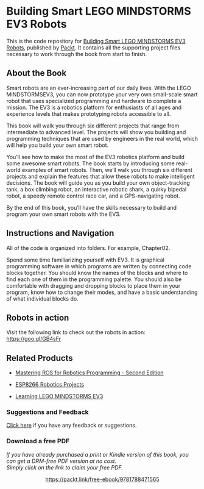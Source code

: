 


# Building Smart LEGO MINDSTORMS EV3 Robots
This is the code repository for [Building Smart LEGO MINDSTORMS EV3 Robots](https://www.packtpub.com/hardware-and-creative/building-smart-lego-mindstorms-ev3-robots?utm_source=github&utm_medium=repository&utm_campaign=9781788471565), published by [Packt](https://www.packtpub.com/?utm_source=github). It contains all the supporting project files necessary to work through the book from start to finish.
## About the Book
Smart robots are an ever-increasing part of our daily lives. With the LEGO MINDSTORMSEV3, you can now prototype your very own small-scale smart robot that uses specialized programming and hardware to complete a mission. The EV3 is a robotics platform for enthusiasts of all ages and experience levels that makes prototyping robots accessible to all.

This book will walk you through six different projects that range from intermediate to advanced level. The projects will show you building and programming techniques that are used by engineers in the real world, which will help you build your own smart robot.

You’ll see how to make the most of the EV3 robotics platform and build some awesome smart robots. The book starts by introducing some real-world examples of smart robots. Then, we’ll walk you through six different projects and explain the features that allow these robots to make intelligent decisions. The book will guide you as you build your own object-tracking tank, a box climbing robot, an interactive robotic shark, a quirky bipedal robot, a speedy remote control race car, and a GPS-navigating robot.

By the end of this book, you’ll have the skills necessary to build and program your own smart robots with the EV3.

## Instructions and Navigation
All of the code is organized into folders. For example, Chapter02.




Spend some time familiarizing yourself with EV3. It is graphical programming software in which programs are written by connecting code blocks together. You should know the names of the blocks and where to find each one of them in the programming palette. You should also be comfortable with dragging and dropping blocks to place them in your program, know how to change their modes, and have a basic understanding of what individual blocks do.

## Robots in action
Visit the following link to check out the robots in action: https://goo.gl/GB4sFr

## Related Products
* [Mastering ROS for Robotics Programming - Second Edition](https://www.packtpub.com/hardware-and-creative/mastering-ros-robotics-programming-second-edition?utm_source=github&utm_medium=repository&utm_campaign=9781788478953)

* [ESP8266 Robotics Projects](https://www.packtpub.com/hardware-and-creative/esp8266-robotics-projects?utm_source=github&utm_medium=repository&utm_campaign=9781788474610)

* [Learning LEGO MINDSTORMS EV3](https://www.packtpub.com/hardware-and-creative/learning-lego-mindstorms-ev3?utm_source=github&utm_medium=repository&utm_campaign=9781783985029)

### Suggestions and Feedback
[Click here](https://docs.google.com/forms/d/e/1FAIpQLSe5qwunkGf6PUvzPirPDtuy1Du5Rlzew23UBp2S-P3wB-GcwQ/viewform) if you have any feedback or suggestions.
### Download a free PDF

 <i>If you have already purchased a print or Kindle version of this book, you can get a DRM-free PDF version at no cost.<br>Simply click on the link to claim your free PDF.</i>
<p align="center"> <a href="https://packt.link/free-ebook/9781788471565">https://packt.link/free-ebook/9781788471565 </a> </p>